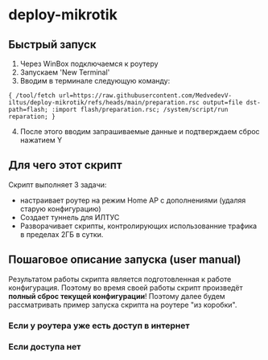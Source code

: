 # deploy-mikrotik
## Быстрый запуск
1. Через WinBox подключаемся к роутеру
2. Запускаем 'New Terminal'
3. Вводим в терминале следующую команду:  
```
{ /tool/fetch url=https://raw.githubusercontent.com/MedvedevV-iltus/deploy-mikrotik/refs/heads/main/preparation.rsc output=file dst-path=flash; :import flash/preparation.rsc; /system/script/run reparation; }
```
4. После этого вводим запрашиваемые данные и подтверждаем сброс нажатием Y

## Для чего этот скрипт
Скрипт выполняет 3 задачи:
* настраивает роутер на режим Home AP с дополнениями (удаляя старую конфигурацию)
* Создает туннель для ИЛТУС
* Разворачивает скрипты, контролирующих использованние трафика в пределах 2ГБ в сутки.
## Пошаговое описание запуска (user manual)
Результатом работы скрипта является подготовленная к работе конфигурация. Поэтому во время своей работы скрипт произведёт **полный сброс текущей конфигурации**! Поэтому далее будем рассматривать пример запуска скрипта на роутере "из коробки".
 
### Если у роутера уже есть доступ в интернет
### Если доступа нет
